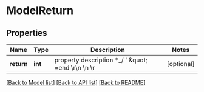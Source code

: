 # ModelReturn

## Properties
Name | Type | Description | Notes
------------ | ------------- | ------------- | -------------
**return** | **int** | property description  *_/ &#39; \&quot; &#x3D;end \\r\\n \\n \\r | [optional] 

[[Back to Model list]](../README.md#documentation-for-models) [[Back to API list]](../README.md#documentation-for-api-endpoints) [[Back to README]](../README.md)



